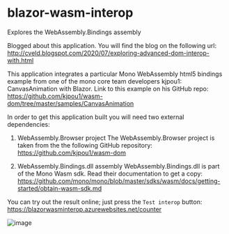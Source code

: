 # blazor-wasm-interop
Explores the WebAssembly.Bindings assembly

Blogged about this application. You will find the blog on the following url: http://cveld.blogspot.com/2020/07/exploring-advanced-dom-interop-with.html

This application integrates a particular Mono WebAssembly html5 bindings example from one of the mono core team developers kjpou1: CanvasAnimation with Blazor.
Link to this example on his GitHub repo: 
https://github.com/kjpou1/wasm-dom/tree/master/samples/CanvasAnimation

In order to get this application built you will need two external dependencies:

1. WebAssembly.Browser project
The WebAssembly.Browser project is taken from the the following GitHub repository:
https://github.com/kjpou1/wasm-dom

2. WebAssembly.Bindings.dll assembly
WebAssembly.Bindings.dll is part of the Mono Wasm sdk. Read their documentation to get a copy:
https://github.com/mono/mono/blob/master/sdks/wasm/docs/getting-started/obtain-wasm-sdk.md


You can try out the result online; just press the `Test interop` button: https://blazorwasminterop.azurewebsites.net/counter

![image](https://user-images.githubusercontent.com/6196260/86184268-2152f600-bb34-11ea-8184-d7479d6a517d.png)